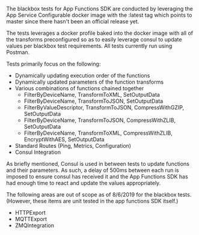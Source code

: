
The blackbox tests for App Functions SDK are conducted by leveraging the App Service Configurable docker image with the :latest tag which points to master since there hasn't been an official release yet.

The tests leverages a docker profile baked into the docker image with all of the transforms preconfigured so as to easily leverage consul to update values per blackbox test requirements. All tests currently run using Postman.

Tests primarily focus on the following:

- Dynamically updating execution order of the functions
- Dynamically updated parameters of the function transforms
- Various combinations of functions chained together
    - FilterByDeviceName, TransformToXML, SetOutputData
    - FilterByDeviceName, TransformToJSON, SetOutputData
    - FilterByValueDescriptor, TransformToJSON, CompressWithGZIP, SetOutputData
    - FilterByDeviceName, TransformToJSON, CompressWithZLIB, SetOutputData
    - FilterByDeviceName, TransformToXML, CompressWithZLIB, EncryptWithAES, SetOutputData
- Standard Routes (Ping, Metrics, Configuration)
- Consul Integration


As briefly mentioned, Consul is used in between tests to update functions and their parameters. As such, a delay of 500ms between each run is imposed to ensure consul has received it and the App Functions SDK has had enough time to react and update the values appropriately.

The following areas are out of scope as of 8/6/2019 for the blackbox tests. (However, these items are unit tested in the app functions SDK itself.)

- HTTPExport
- MQTTExport
- ZMQIntegration
